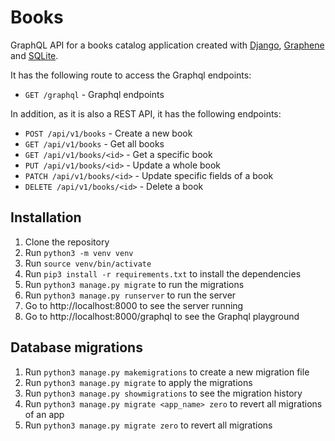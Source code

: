 # Books
GraphQL API for a books catalog application created with [Django](https://www.djangoproject.com/), [Graphene](https://graphene-python.org/) and [SQLite](https://www.sqlite.org/index.html).

It has the following route to access the Graphql endpoints:
- `GET /graphql` - Graphql endpoints

In addition, as it is also a REST API, it has the following endpoints:
- `POST /api/v1/books` - Create a new book
- `GET /api/v1/books` - Get all books
- `GET /api/v1/books/<id>` - Get a specific book
- `PUT /api/v1/books/<id>` - Update a whole book
- `PATCH /api/v1/books/<id>` - Update specific fields of a book
- `DELETE /api/v1/books/<id>` - Delete a book

## Installation
1. Clone the repository
2. Run `python3 -m venv venv`
3. Run `source venv/bin/activate`
4. Run `pip3 install -r requirements.txt` to install the dependencies
5. Run `python3 manage.py migrate` to run the migrations
6. Run `python3 manage.py runserver` to run the server
7. Go to <a>http://localhost:8000 to see the server running
8. Go to <a>http://localhost:8000/graphql to see the Graphql playground


## Database migrations
1. Run `python3 manage.py makemigrations` to create a new migration file
2. Run `python3 manage.py migrate` to apply the migrations
3. Run `python3 manage.py showmigrations` to see the migration history
4. Run `python3 manage.py migrate <app_name> zero` to revert all migrations of an app
5. Run `python3 manage.py migrate zero` to revert all migrations
